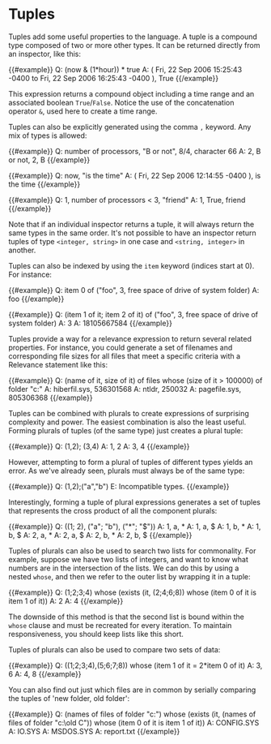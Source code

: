 # Tuples

Tuples add some useful properties to the language. A tuple is a compound type
composed of two or more other types. It can be returned directly from an
inspector, like this:

{{#example}}
Q: (now & (1*hour)) * true
A: ( Fri, 22 Sep 2006 15:25:43 -0400 to Fri, 22 Sep 2006 16:25:43 -0400 ), True
{{/example}}

This expression returns a compound object including a time range and an
associated boolean `True`/`False`. Notice the use of the concatenation operator
`&`, used here to create a time range.

Tuples can also be explicitly generated using the comma `,` keyword. Any mix of
types is allowed:

{{#example}}
Q: number of processors, "B or not", 8/4, character 66
A: 2, B or not, 2, B
{{/example}}

{{#example}}
Q: now, "is the time"
A: ( Fri, 22 Sep 2006 12:14:55 -0400 ), is the time
{{/example}}

{{#example}}
Q: 1, number of processors < 3, "friend"
A: 1, True, friend
{{/example}}

Note that if an individual inspector returns a tuple, it will always return the
same types in the same order. It's not possible to have an inspector return
tuples of type `<integer, string>` in one case and `<string, integer>` in
another.

Tuples can also be indexed by using the `item` keyword (indices start at 0). For
instance:

{{#example}}
Q: item 0 of ("foo", 3, free space of drive of system folder)
A: foo
{{/example}}

{{#example}}
Q: (item 1 of it; item 2 of it) of ("foo", 3, free space of drive of system folder)
A: 3
A: 18105667584
{{/example}}

Tuples provide a way for a relevance expression to return several related
properties. For instance, you could generate a set of filenames and
corresponding file sizes for all files that meet a specific criteria with a
Relevance statement like this:

{{#example}}
Q: (name of it, size of it) of files whose (size of it > 100000) of folder "c:"
A: hiberfil.sys, 536301568
A: ntldr, 250032
A: pagefile.sys, 805306368
{{/example}}

Tuples can be combined with plurals to create expressions of surprising
complexity and power. The easiest combination is also the least useful. Forming
plurals of tuples (of the same type) just creates a plural tuple:

{{#example}}
Q: (1,2); (3,4)
A: 1, 2
A: 3, 4
{{/example}}

However, attempting to form a plural of tuples of different types yields an
error. As we've already seen, plurals must always be of the same type:

{{#example}}
Q: (1,2);("a","b")
E: Incompatible types.
{{/example}}

Interestingly, forming a tuple of plural expressions generates a set of tuples
that represents the cross product of all the component plurals:

{{#example}}
Q: ((1; 2), ("a"; "b"), ("*"; "$"))
A: 1, a, *
A: 1, a, $
A: 1, b, *
A: 1, b, $
A: 2, a, *
A: 2, a, $
A: 2, b, *
A: 2, b, $
{{/example}}

Tuples of plurals can also be used to search two lists for commonality. For
example, suppose we have two lists of integers, and want to know what numbers
are in the intersection of the lists. We can do this by using a nested `whose`,
and then we refer to the outer list by wrapping it in a tuple:

{{#example}}
Q: (1;2;3;4) whose (exists (it, (2;4;6;8)) whose (item 0 of it is item 1 of it))
A: 2
A: 4
{{/example}}

The downside of this method is that the second list is bound within the `whose`
clause and must be recreated for every iteration. To maintain responsiveness,
you should keep lists like this short.

Tuples of plurals can also be used to compare two sets of data:

{{#example}}
Q: ((1;2;3;4),(5;6;7;8)) whose (item 1 of it = 2*item 0 of it)
A: 3, 6
A: 4, 8
{{/example}}

You can also find out just which files are in common by serially comparing the
tuples of 'new folder, old folder':

{{#example}}
Q: (names of files of folder "c:\") whose (exists (it, (names of files of folder "c:\old C")) whose (item 0 of it is item 1 of it))
A: CONFIG.SYS
A: IO.SYS
A: MSDOS.SYS
A: report.txt
{{/example}}
